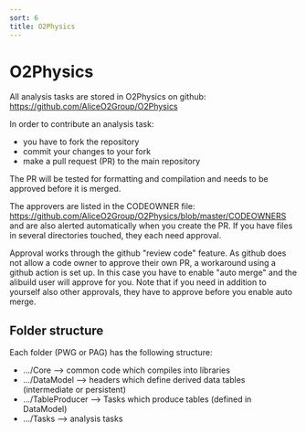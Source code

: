 ```yaml
---
sort: 6
title: O2Physics
---
```


# O2Physics

All analysis tasks are stored in O2Physics on github: https://github.com/AliceO2Group/O2Physics

In order to contribute an analysis task:
* you have to fork the repository
* commit your changes to your fork
* make a pull request (PR) to the main repository

The PR will be tested for formatting and compilation and needs to be approved before it is merged.

The approvers are listed in the CODEOWNER file: https://github.com/AliceO2Group/O2Physics/blob/master/CODEOWNERS and are also alerted automatically when you create the PR. If you have files in several directories touched, they each need approval.

Approval works through the github "review code" feature. As github does not allow a code owner to approve their own PR, a workaround using a github action is set up. In this case you have to enable "auto merge" and the alibuild user will approve for you. Note that if you need in addition to yourself also other approvals, they have to approve before you enable auto merge.

## Folder structure

Each folder (PWG or PAG) has the following structure:

* .../Core --> common code which compiles into libraries
* .../DataModel --> headers which define derived data tables (intermediate or persistent)
* .../TableProducer --> Tasks which produce tables (defined in DataModel)
* .../Tasks --> analysis tasks
